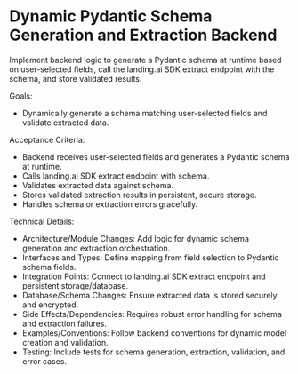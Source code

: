# Dynamic Pydantic Schema Generation and Extraction Backend

Implement backend logic to generate a Pydantic schema at runtime based on user-selected fields, call the landing.ai SDK extract endpoint with the schema, and store validated results.

Goals:
- Dynamically generate a schema matching user-selected fields and validate extracted data.

Acceptance Criteria:
- Backend receives user-selected fields and generates a Pydantic schema at runtime.
- Calls landing.ai SDK extract endpoint with schema.
- Validates extracted data against schema.
- Stores validated extraction results in persistent, secure storage.
- Handles schema or extraction errors gracefully.

Technical Details:
- Architecture/Module Changes: Add logic for dynamic schema generation and extraction orchestration.
- Interfaces and Types: Define mapping from field selection to Pydantic schema fields.
- Integration Points: Connect to landing.ai SDK extract endpoint and persistent storage/database.
- Database/Schema Changes: Ensure extracted data is stored securely and encrypted.
- Side Effects/Dependencies: Requires robust error handling for schema and extraction failures.
- Examples/Conventions: Follow backend conventions for dynamic model creation and validation.
- Testing: Include tests for schema generation, extraction, validation, and error cases.
